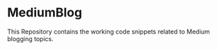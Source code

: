 # MediumBlog

This Repository contains the working code snippets related to Medium blogging topics. 

